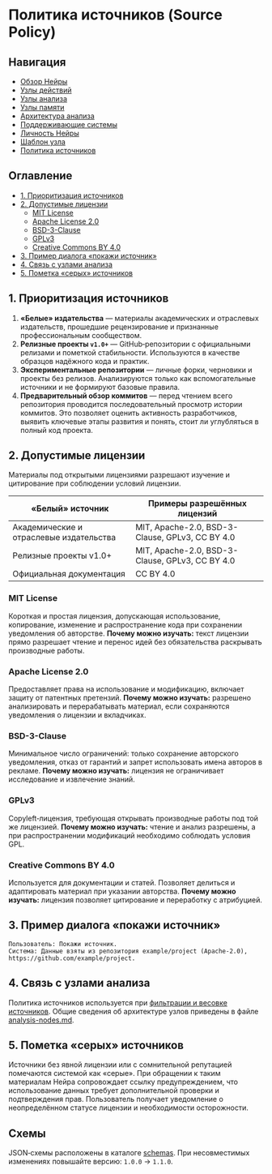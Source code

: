 # Политика источников (Source Policy)

## Навигация
- [Обзор Нейры](README.md)
- [Узлы действий](action-nodes.md)
- [Узлы анализа](analysis-nodes.md)
- [Узлы памяти](memory-nodes.md)
- [Архитектура анализа](analysis-architecture.md)
- [Поддерживающие системы](support-systems.md)
- [Личность Нейры](personality.md)
- [Шаблон узла](node-template.md)
- [Политика источников](source-policy.md)


## Оглавление
- [1. Приоритизация источников](#1-приоритизация-источников)
- [2. Допустимые лицензии](#2-допустимые-лицензии)
  - [MIT License](#mit-license)
  - [Apache License 2.0](#apache-license-20)
  - [BSD-3-Clause](#bsd-3-clause)
  - [GPLv3](#gplv3)
  - [Creative Commons BY 4.0](#creative-commons-by-40)
- [3. Пример диалога «покажи источник»](#3-пример-диалога-покажи-источник)
- [4. Связь с узлами анализа](#4-связь-с-узлами-анализа)
- [5. Пометка «серых» источников](#5-пометка-серых-источников)

## 1. Приоритизация источников
1. **«Белые» издательства** — материалы академических и отраслевых издательств, прошедшие рецензирование и признанные профессиональным сообществом.
2. **Релизные проекты `v1.0+`** — GitHub‑репозитории с официальными релизами и пометкой стабильности. Используются в качестве образцов надёжного кода и практик.
3. **Экспериментальные репозитории** — личные форки, черновики и проекты без релизов. Анализируются только как вспомогательные источники и не формируют базовые правила.
4. **Предварительный обзор коммитов** — перед чтением всего репозитория проводится последовательный просмотр истории коммитов. Это позволяет оценить активность разработчиков, выявить ключевые этапы развития и понять, стоит ли углубляться в полный код проекта.

## 2. Допустимые лицензии
Материалы под открытыми лицензиями разрешают изучение и цитирование при соблюдении условий лицензии.

| «Белый» источник | Примеры разрешённых лицензий |
|------------------|------------------------------|
| Академические и отраслевые издательства | MIT, Apache-2.0, BSD-3-Clause, GPLv3, CC BY 4.0 |
| Релизные проекты v1.0+ | MIT, Apache-2.0, BSD-3-Clause, GPLv3, CC BY 4.0 |
| Официальная документация | CC BY 4.0 |

### MIT License
Короткая и простая лицензия, допускающая использование, копирование, изменение и распространение кода при сохранении уведомления об авторстве. **Почему можно изучать:** текст лицензии прямо разрешает чтение и перенос идей без обязательства раскрывать производные работы.

### Apache License 2.0
Предоставляет права на использование и модификацию, включает защиту от патентных претензий. **Почему можно изучать:** разрешено анализировать и перерабатывать материал, если сохраняются уведомления о лицензии и вкладчиках.

### BSD-3-Clause
Минимальное число ограничений: только сохранение авторского уведомления, отказ от гарантий и запрет использовать имена авторов в рекламе. **Почему можно изучать:** лицензия не ограничивает исследование и извлечение знаний.

### GPLv3
Copyleft‑лицензия, требующая открывать производные работы под той же лицензией. **Почему можно изучать:** чтение и анализ разрешены, а при распространении модификаций необходимо соблюдать условия GPL.

### Creative Commons BY 4.0
Используется для документации и статей. Позволяет делиться и адаптировать материал при указании авторства. **Почему можно изучать:** лицензия позволяет цитирование и переработку с атрибуцией.

## 3. Пример диалога «покажи источник»
```
Пользователь: Покажи источник.
Система: Данные взяты из репозитория example/project (Apache-2.0), https://github.com/example/project.
```

## 4. Связь с узлами анализа
Политика источников используется при [фильтрации и весовке источников](analysis-nodes.md#4-фильтрация-и-весовка-источников). Общие сведения об архитектуре узлов приведены в файле [analysis-nodes.md](analysis-nodes.md).

## 5. Пометка «серых» источников
Источники без явной лицензии или с сомнительной репутацией помечаются системой как «серые». При обращении к таким материалам Нейра сопровождает ссылку предупреждением, что использование данных требует дополнительной проверки и подтверждения прав. Пользователь получает уведомление о неопределённом статусе лицензии и необходимости осторожности.


## Схемы

JSON‑схемы расположены в каталоге [schemas](schemas). При несовместимых изменениях повышайте версию: `1.0.0` → `1.1.0`.
